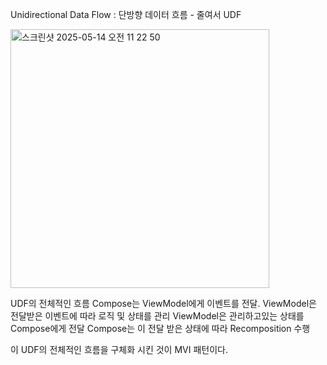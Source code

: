Unidirectional Data Flow : 단방향 데이터 흐름 - 줄여서 UDF

<img width="414" alt="스크린샷 2025-05-14 오전 11 22 50" src="https://github.com/user-attachments/assets/11d4a9ee-e469-47ac-9f04-c351509dc544" />

UDF의 전체적인 흐름
Compose는 ViewModel에게 이벤트를 전달.
ViewModel은 전달받은 이벤트에 따라 로직 및 상태를 관리
ViewModel은 관리하고있는 상태를 Compose에게 전달
Compose는 이 전달 받은 상태에 따라 Recomposition 수행

이 UDF의 전체적인 흐름을 구체화 시킨 것이 MVI 패턴이다.
